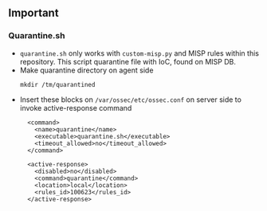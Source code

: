 ## Important
### Quarantine.sh
* `quarantine.sh` only works with `custom-misp.py` and MISP rules within this repository. This script quarantine file with IoC, found on MISP DB.
* Make quarantine directory on agent side
  ```
  mkdir /tm/quarantined
  ```
* Insert these blocks on `/var/ossec/etc/ossec.conf` on server side to invoke active-response command
  ```
    <command>
      <name>quarantine</name>
      <executable>quarantine.sh</executable>
      <timeout_allowed>no</timeout_allowed>
    </command>
  
    <active-response>
      <disabled>no</disabled>
      <command>quarantine</command>
      <location>local</location>
      <rules_id>100623</rules_id>
    </active-response>
  ```
